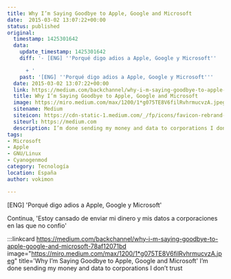 ```yaml
---
title: Why I’m Saying Goodbye to Apple, Google and Microsoft
date:  2015-03-02 13:07:22+00:00
status: published
original:
  timestamp: 1425301642
  data:
    update_timestamp: 1425301642
    diff: '- [ENG] ''Porqué digo adios a Apple, Google y Microsoft''

      + '
    past: '[ENG] ''Porqué digo adios a Apple, Google y Microsoft'''
  date: 2015-03-02 13:07:22+00:00
  link: https://medium.com/backchannel/why-i-m-saying-goodbye-to-apple-google-and-microsoft-78af12071bd
  title: Why I’m Saying Goodbye to Apple, Google and Microsoft
  image: https://miro.medium.com/max/1200/1*g075TE8V6filRvhrmucvzA.jpeg
  sitename: Medium
  siteicon: https://cdn-static-1.medium.com/_/fp/icons/favicon-rebrand-medium.3Y6xpZ-0FSdWDnPM3hSBIA.ico
  siteurl: https://medium.com
  description: I’m done sending my money and data to corporations I don’t trust
tags:
- Microsoft
- Apple
- GNU/Linux
- Cyanogenmod
category: Tecnología
location: España
author: vokimon

---
```

[ENG] 'Porqué digo adios a Apple, Google y Microsoft'

Continua, 'Estoy cansado de enviar mi dinero y mis datos a corporaciones en las que no confio'


:::linkcard https://medium.com/backchannel/why-i-m-saying-goodbye-to-apple-google-and-microsoft-78af12071bd image="https://miro.medium.com/max/1200/1*g075TE8V6filRvhrmucvzA.jpeg" title='Why I’m Saying Goodbye to Apple, Google and Microsoft'
    I’m done sending my money and data to corporations I don’t trust

